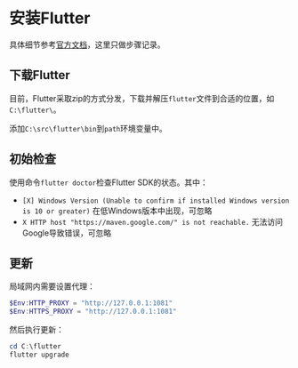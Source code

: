 # 安装Flutter

具体细节参考[官方文档](https://docs.flutter.dev/get-started/install/windows)，这里只做步骤记录。

## 下载Flutter

目前，Flutter采取zip的方式分发，下载并解压`flutter`文件到合适的位置，如`C:\flutter\`。

添加`C:\src\flutter\bin`到`path`环境变量中。

## 初始检查

使用命令`flutter doctor`检查Flutter SDK的状态。其中：

- `[X] Windows Version (Unable to confirm if installed Windows version is 10 or greater)` 在低Windows版本中出现，可忽略
- `X HTTP host "https://maven.google.com/" is not reachable.` 无法访问Google导致错误，可忽略

## 更新

局域网内需要设置代理：

```powershell
$Env:HTTP_PROXY = "http://127.0.0.1:1081"
$Env:HTTPS_PROXY = "http://127.0.0.1:1081"
```

然后执行更新：

```powershell
cd C:\flutter
flutter upgrade
```